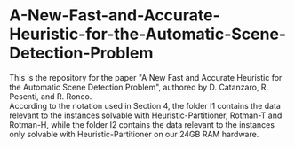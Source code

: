 # A-New-Fast-and-Accurate-Heuristic-for-the-Automatic-Scene-Detection-Problem

This is the repository for the paper "A New Fast and Accurate Heuristic for the Automatic Scene Detection Problem", authored by D. Catanzaro, R. Pesenti, and R. Ronco.<br>
According to the notation used in Section 4, the folder I1 contains the data relevant to the instances solvable with Heuristic-Partitioner, Rotman-T and Rotman-H, while the folder I2 contains the data relevant to the instances only solvable with Heuristic-Partitioner on our 24GB RAM hardware.<br>

